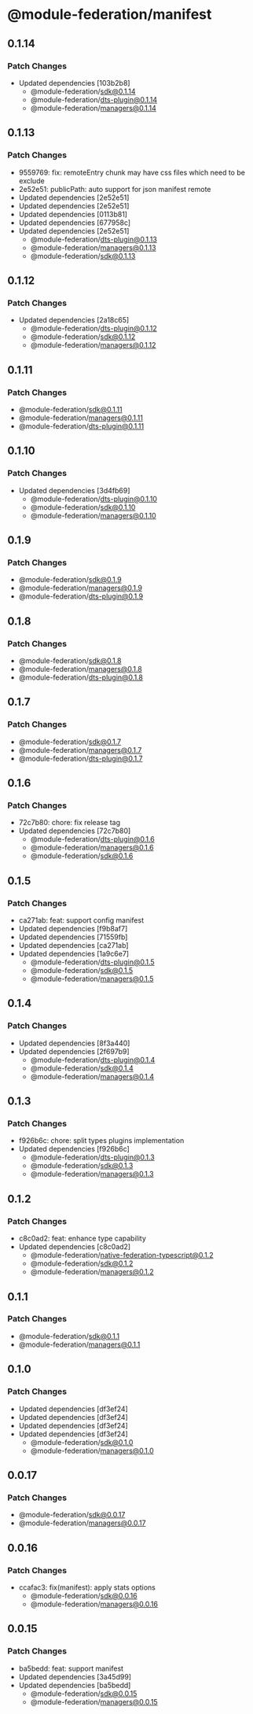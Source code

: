 # @module-federation/manifest

## 0.1.14

### Patch Changes

- Updated dependencies [103b2b8]
  - @module-federation/sdk@0.1.14
  - @module-federation/dts-plugin@0.1.14
  - @module-federation/managers@0.1.14

## 0.1.13

### Patch Changes

- 9559769: fix: remoteEntry chunk may have css files which need to be exclude
- 2e52e51: publicPath: auto support for json manifest remote
- Updated dependencies [2e52e51]
- Updated dependencies [2e52e51]
- Updated dependencies [0113b81]
- Updated dependencies [677958c]
- Updated dependencies [2e52e51]
  - @module-federation/dts-plugin@0.1.13
  - @module-federation/managers@0.1.13
  - @module-federation/sdk@0.1.13

## 0.1.12

### Patch Changes

- Updated dependencies [2a18c65]
  - @module-federation/dts-plugin@0.1.12
  - @module-federation/sdk@0.1.12
  - @module-federation/managers@0.1.12

## 0.1.11

### Patch Changes

- @module-federation/sdk@0.1.11
- @module-federation/managers@0.1.11
- @module-federation/dts-plugin@0.1.11

## 0.1.10

### Patch Changes

- Updated dependencies [3d4fb69]
  - @module-federation/dts-plugin@0.1.10
  - @module-federation/sdk@0.1.10
  - @module-federation/managers@0.1.10

## 0.1.9

### Patch Changes

- @module-federation/sdk@0.1.9
- @module-federation/managers@0.1.9
- @module-federation/dts-plugin@0.1.9

## 0.1.8

### Patch Changes

- @module-federation/sdk@0.1.8
- @module-federation/managers@0.1.8
- @module-federation/dts-plugin@0.1.8

## 0.1.7

### Patch Changes

- @module-federation/sdk@0.1.7
- @module-federation/managers@0.1.7
- @module-federation/dts-plugin@0.1.7

## 0.1.6

### Patch Changes

- 72c7b80: chore: fix release tag
- Updated dependencies [72c7b80]
  - @module-federation/dts-plugin@0.1.6
  - @module-federation/managers@0.1.6
  - @module-federation/sdk@0.1.6

## 0.1.5

### Patch Changes

- ca271ab: feat: support config manifest
- Updated dependencies [f9b8af7]
- Updated dependencies [71559fb]
- Updated dependencies [ca271ab]
- Updated dependencies [1a9c6e7]
  - @module-federation/dts-plugin@0.1.5
  - @module-federation/sdk@0.1.5
  - @module-federation/managers@0.1.5

## 0.1.4

### Patch Changes

- Updated dependencies [8f3a440]
- Updated dependencies [2f697b9]
  - @module-federation/dts-plugin@0.1.4
  - @module-federation/sdk@0.1.4
  - @module-federation/managers@0.1.4

## 0.1.3

### Patch Changes

- f926b6c: chore: split types plugins implementation
- Updated dependencies [f926b6c]
  - @module-federation/dts-plugin@0.1.3
  - @module-federation/sdk@0.1.3
  - @module-federation/managers@0.1.3

## 0.1.2

### Patch Changes

- c8c0ad2: feat: enhance type capability
- Updated dependencies [c8c0ad2]
  - @module-federation/native-federation-typescript@0.1.2
  - @module-federation/sdk@0.1.2
  - @module-federation/managers@0.1.2

## 0.1.1

### Patch Changes

- @module-federation/sdk@0.1.1
- @module-federation/managers@0.1.1

## 0.1.0

### Patch Changes

- Updated dependencies [df3ef24]
- Updated dependencies [df3ef24]
- Updated dependencies [df3ef24]
- Updated dependencies [df3ef24]
  - @module-federation/sdk@0.1.0
  - @module-federation/managers@0.1.0

## 0.0.17

### Patch Changes

- @module-federation/sdk@0.0.17
- @module-federation/managers@0.0.17

## 0.0.16

### Patch Changes

- ccafac3: fix(manifest): apply stats options
  - @module-federation/sdk@0.0.16
  - @module-federation/managers@0.0.16

## 0.0.15

### Patch Changes

- ba5bedd: feat: support manifest
- Updated dependencies [3a45d99]
- Updated dependencies [ba5bedd]
  - @module-federation/sdk@0.0.15
  - @module-federation/managers@0.0.15
